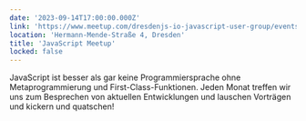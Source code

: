 ```yaml
---
date: '2023-09-14T17:00:00.000Z'
link: 'https://www.meetup.com/dresdenjs-io-javascript-user-group/events/295591468'
location: 'Hermann-Mende-Straße 4, Dresden'
title: 'JavaScript Meetup'
locked: false
---
```

JavaScript ist besser als gar keine Programmiersprache ohne Metaprogrammierung und First-Class-Funktionen. Jeden Monat treffen wir uns zum Besprechen von aktuellen Entwicklungen und lauschen Vorträgen und kickern und quatschen!
